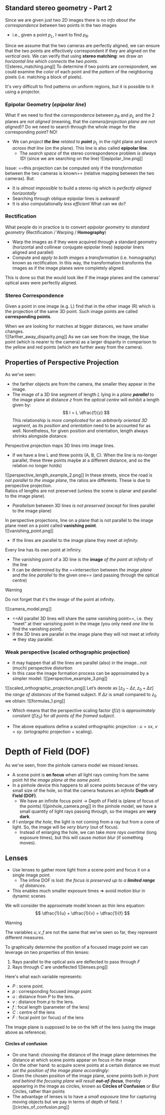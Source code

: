 ## Standard stereo geometry - Part 2
Since we are given just two 2D images there is _no info about the correspondence_ between two points in the two images
- i.e., given a point $p_L$, I want to find $p_R$. 

Since we assume that the two cameras are perfectly aligned, we can ensure that the two points are effectively correspondent if they are aligned on the _vertical axis_. We can verify that using __stereo matching__: we draw _an horizontal line_ which _connects_ the _two points_.  
![[stereo_matching.png]]
To determine if two points are correspondent, we could examine the _color_ of each point and the _pattern_ of the neighboring pixels (i.e. matching a block of pixels).  

It's very difficult to find patterns on uniform regions, but it is possible to it using a projector. 

### Epipolar Geometry (_epipolar line_)
What if we need to find the correspondence between $p_R$ and $p_L$ and the 2 planes are _not aligned_ (meaning, that the _camera/projection plane are not aligned_)? Do we need to search through the whole image for the corresponding point? NO!
- We can _project __the line__ related to __point___ $p_L$ in the right plane and _search across that line_ (on the plane). This line is also called __epipolar line__. 
	- The _search space_ of the stereo correspondence problem _is always 1D_! (since we are searching on the line)
![[epipolar_line.png]]

Issue: ==this projection can be computed only if the _transformation_ between the two cameras is known== (relative mapping between the two cameras). But:
- It is _almost impossible_ to build a stereo rig which is _perfectly aligned horizontally_
- Searching through oblique epipolar lines is awkward! 
- It is also computationally _less efficient_ 
What can we do?

### Rectification
What people do in practice is to convert _epipolar geometry_ to _standard geometry_ (Rectification / Warping / __Homography__)
- Warp the images as if they were acquired through a standard geometry (horizontal and collinear conjugate epipolar lines) (epipolar liners aligned and parallel)
- Compute and _apply to both images_ a _transformation_ (i.e. homography) known as rectification. 
In this way, the transformation transforms the images as if the image planes were completely aligned. 

This is done so that the would look like if the image planes and the cameras' optical axes were perfectly aligned.
### Stereo Correspondence
Given a point in one image (e.g. L) find that in the other image (R) which is the projection of the same 3D point. Such image points are called __corresponding points__.

When we are looking for matches at bigger distances, we have smaller changes.  
![[farther_away_disparity.png]]
As we can see from the image, the blue point (which is nearer to the camera) as a larger disparity in comparison to the yellow and red points (which are further away from the camera). 

## Properties of Perspective Projection
As we've seen: 
- the farther objects are from the camera, the smaller they appear in the image. 
- The image of a 3D line segment of length $L$ lying in a _plane __parallel___ to the image plane at distance $z$ from the _optical centre_ will exhibit a length given by:
$$
l = L \dfrac{f}{z}
$$
This relationship is _more complicated_ for an _arbitrarily oriented 3D segment_, as its _position_ and _orientation_ need to be accounted for as well. 
Nonetheless, for given position and orientation, length always shrinks alongside distance.

Perspective projection maps 3D lines into image lines. 
- If we have a line L and three points (A, B, C). 
When the line is no-longer parallel, these three points maybe at a different distance, and so the relation no longer holds)

![[perspective_length_example_2.png]]
In these streets, since the road is _not parallel to the image plane_, the ratios are differents. 
These is due to perspective projection.  
Ratios of lengths are not preserved (unless the scene is planar and parallel to the image plane). 
- _Parallelism_ between 3D lines _is not preserved_ (except for lines parallel to the image plane)

In perspective projections, line on a plane that is not parallel to the image plane meet on a point called __vanishing point__.  
![[vanishing_point.png]]
- If the lines are parallel to the image plane they meet _at infinity_. 

Every line has its own point at infiniry. 
- The vanishing point of a 3D line is the __image__ _of the point at infinity_ of the line 
- It can be determined by the ==intersection between _the image plane_ and _the line parallel_ to the given one== (and passing through the optical centre)

>[!WARNING]
>Do not forget that it's the _image_ of the point at infinity.

![[camera_model.png]]
- ==All parallel 3D lines will share the same vanishing point==, i.e. they “meet” at their vanishing point in the image (you only need _one line_ to find the vanishing point).  
- If the 3D lines are parallel _in_ the image plane they will not meet at infinity => they stay parallel.

### Weak perspective (scaled orthographic projection)
- It may happen that all the lines are parallel (also) in the image…not (much) perspective distortion 
- In this case the image formation process can be approximated by a simpler model:
![[perspective_example_3.png]]

![[scaled_orthographic_projection.png]]
Let’s denote as $[z_0 - \Delta z, z_0 + \Delta z]$ the _range of distances_ of the framed subject. If $\Delta z$ is small compared to $z_0$ we obtain:
![[formulas_1.png]]
- Which means that the perspective scaling factor $(f / z)$ is _approximately constant_ $(f / z_0)$ for _all points of the framed subject_.

- The above equations define a scaled orthographic projection : $u = sx, \ v =sy$. 
(ortographic projection + scaling). 

# Depth of Field (DOF)
As we've seen, from the pinhole camera model we missed lenses. 
- A scene point is __on focus__ when all light rays coming from the same point _hit the image plane at the same point_. 
- In a pinhole device this happens to all scene points because of the very small size of the hole, so that the camera features an _infinite_ __Depth of Field (DOF)__.
	- We have an infinite focus point -> Depth of Field is (plane of focus of the points)
![[pinhole_camera.png]]
In the pinhole model, we have a small quantity of light rays passing through, so the images are __very dark__.
- if I _enlarge the hole_, the light is not coming from a ray but from a cone of light. So, the image will be _very blurry_ (out of focus).  
	- Instead of enlarging the hole, we can take _more rays overtime_ (long exposure times), but this will cause _motion blur_ (if something moves). 

## Lenses
- Use lenses to gather more light from a scene point and focus it on a single image point.
	- The infine DOF is lost: _the focus is preserved up to a __limited range__ of distances_. 
- This enables much smaller exposure times => avoid motion blur in dynamic scenes

We will consider the approximate model known as thin lens equation: 
$$
	\dfrac{1}{u} + \dfrac{1}{v} = \dfrac{1}{f}
$$
>[!warning]
>The variables $u, v, f$ are not the same that we've seen so far, they represent different measures. 

To graphically determine the position of a focused image point we can leverage on two properties of thin lenses:
1. Rays parallel to the optical axis are deflected to pass through $F$
2. Rays through $C$ are undeflected
![[lenses.png]]

Here's what each variable represents:
- $P$ : scene point.
- $p$ : corresponding focused _image point_.
- $u$ : distance from $P$ to the lens. 
- $v$ : distance from $p$ to the lens.
- $f$ : focal length (parameter of the lens) 
- $C$ : centre of the lens 
- $F$ : focal point (or focus) of the lens

The image plane is supposed to be on the left of the lens (using the image above as reference). 

#### Circles of confusion
- On one hand: choosing the distance of the image plane determines the distance at which scene points appear on focus in the image 
- On the other hand: to acquire scene points at a certain distance we must _set the position of the image plane accordingly_: 
- Given the chosen position of the image plane, scene points both _in front and behind the focusing plane will result __out-of-focus___, thereby appearing in the image as circles, known as __Circles of Confusion__ or Blur Circles, rather than points 
- The advantage of lenses is to have a _small exposure time_ for capturing moving objects but we pay in terms of depth of field.
![[circles_of_confusion.png]]